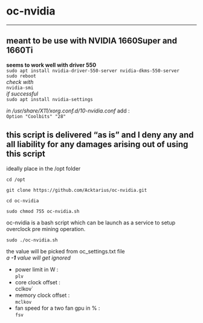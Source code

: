 # oc-nvidia

---
meant to be use with NVIDIA 1660Super and 1660Ti  
---

**seems to work well with driver 550**  
`sudo apt install nvidia-driver-550-server nvidia-dkms-550-server`  
`sudo reboot`  
*check with*  
`nvidia-smi`  
*if successful*  
`sudo apt install nvidia-settings`  
  
*in /usr/share/X11/xorg.conf.d/10-nvidia.conf* add :  
`Option "Coolbits" "28"`  


## this script is delivered “as is” and I deny any and all liability for any damages arising out of using this script

ideally place in the /opt folder

`cd /opt`

`git clone https://github.com/Acktarius/oc-nvidia.git`

`cd oc-nvidia`

`sudo chmod 755 oc-nvidia.sh`


oc-nvidia is a bash script which can be launch as a service to setup overclock pre mining operation.

`sudo ./oc-nvidia.sh`

the value will be picked from oc_settings.txt file  
*a* ***-1*** *value will get ignored*   
* power limit in W :  
`plv`  
* core clock offset :  
  cclkov`    
* memory clock offset :  
`mclkov`  
* fan speed for a two fan gpu in % :  
`fsv`  

